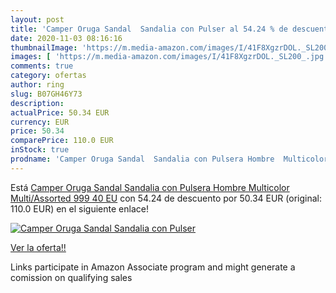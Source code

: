 ```yaml
---
layout: post
title: 'Camper Oruga Sandal  Sandalia con Pulser al 54.24 % de descuento'
date: 2020-11-03 08:16:16
thumbnailImage: 'https://m.media-amazon.com/images/I/41F8XgzrDOL._SL200_.jpg'
images: [ 'https://m.media-amazon.com/images/I/41F8XgzrDOL._SL200_.jpg' ]
comments: true
category: ofertas
author: ring
slug: B07GH46Y73
description:
actualPrice: 50.34 EUR
currency: EUR
price: 50.34
comparePrice: 110.0 EUR
inStock: true
prodname: 'Camper Oruga Sandal  Sandalia con Pulsera Hombre  Multicolor  Multi/Assorted 999   40 EU'
---
```


Está [Camper Oruga Sandal  Sandalia con Pulsera Hombre  Multicolor  Multi/Assorted 999   40 EU](https://www.amazon.es/dp/B07GH46Y73/?tag=tolees-21) con 54.24 de descuento por 50.34 EUR (original: 110.0 EUR) en el siguiente enlace!

[![Camper Oruga Sandal  Sandalia con Pulser](https://m.media-amazon.com/images/I/41F8XgzrDOL._SL200_.jpg)](https://www.amazon.es/dp/B07GH46Y73/?tag=tolees-21)

[Ver la oferta!!](https://www.amazon.es/dp/B07GH46Y73/?tag=tolees-21)

Links participate in Amazon Associate program and might generate a comission on qualifying sales


